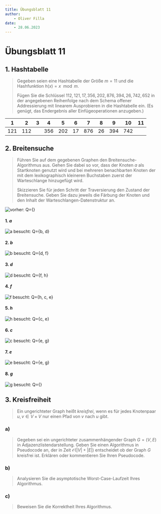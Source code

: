 ```yaml
---
title: Übungsblatt 11
author:
    - Oliver Filla
date:
    - 28.06.2023
---
```

# Übungsblatt 11
## 1. Hashtabelle
> Gegeben seien eine Hashtabelle der Größe $m = 11$ und die Hashfunktion $h(x) = x \mod m$.
> 
> Fügen Sie die Schlüssel $112, 121, 17, 356, 202, 876, 394, 26, 742, 652$ in der angegebenen Reihenfolge nach dem Schema offener Addressierung mit linearem Ausprobieren in die Hashtabelle ein. (Es genügt, das Endergebnis aller Einfügeoperationen anzugeben.)

| 1   | 2   | 3 | 4   | 5   | 6  | 7   | 8  | 9   | 10  | 11 |
|:---:|:---:|:-:|:---:|:---:|:--:|:---:|:--:|:---:|:---:|:--:|
| 121 | 112 |   | 356 | 202 | 17 | 876 | 26 | 394 | 742 |    |

## 2. Breitensuche
> Führen Sie auf dem gegebenen Graphen den Breitensuche-Algorithmus aus. Gehen Sie dabei so vor, dass der Knoten $a$ als Startknoten genutzt wird und bei mehreren benachbarten Knoten der mit dem lexikographisch kleineren Buchstaben zuerst der Warteschlange hinzugefügt wird.
> 
> Skizzieren Sie für jeden Schritt der Traversierung den Zustand der Breitensuche. Geben Sie dazu jeweils die Färbung der Knoten und den Inhalt der Warteschlangen-Datenstruktur an.

![vorher: Q={}](./img/11.2.0.png)

#### 1. $a$
![a besucht: Q={b, d}](./img/11.2.1.png)

#### 2. $b$
![b besucht: Q={d, f}](./img/11.2.2.png)

#### 3. $d$
![d besucht: Q={f, h}](./img/11.2.3.png)

#### 4. $f$
![f besucht: Q={h, c, e}](./img/11.2.4.png)

#### 5. $h$
![h besucht: Q={c, e}](./img/11.2.5.png)

#### 6. $c$
![c besucht: Q={e, g}](./img/11.2.6.png)

#### 7. $e$
![e besucht: Q={e, g}](./img/11.2.7.png)

#### 8. $g$
![g besucht: Q={}](./img/11.2.8.png)

## 3. Kreisfreiheit
> Ein ungerichteter Graph heißt _kreisfrei_, wenn es für jedes Knotenpaar $u, v \in V \times V$ nur einen Pfad von $v$ nach $u$ gibt.

### a)
> Gegeben sei ein ungerichteter zusammenhängender Graph $G = (V, E)$ in Adjazenzlistendarstellung. Geben Sie einen Algorithmus in Pseudocode an, der in Zeit $\mathcal O(|V | + |E|)$ entscheidet ob der Graph $G$ kreisfrei ist. Erklären oder kommentieren Sie Ihren Pseudocode.

### b)
> Analysieren Sie die asymptotische Worst-Case-Laufzeit Ihres Algorithmus.

### c)
> Beweisen Sie die Korrektheit Ihres Algorithmus.
